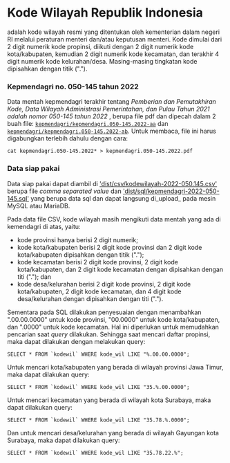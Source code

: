 # Kode Wilayah Republik Indonesia

adalah kode wilayah resmi yang ditentukan oleh kementerian dalam negeri RI melalui peraturan menteri dan/atau keputusan menteri. Kode dimulai dari 2 digit numerik kode propinsi, diikuti dengan 2 digit numerik kode kota/kabupaten, kemudian 2 digit numerik kode kecamatan, dan terakhir 4 digit numerik kode kelurahan/desa. Masing-masing tingkatan kode dipisahkan dengan titik (".").

### Kepmendagri no. 050-145 tahun 2022

Data mentah kepmendagri terakhir tentang _Pemberian dan Pemutakhiran Kode, Data Wilayah Administrasi Pemerintahan, dan Pulau Tahun 2021 adalah nomor 050-145 tahun 2022_ , berupa file pdf dan dipecah dalam 2 buah file: [`kepmendagri/kepmendagri.050-145.2022-aa`](kepmendagri/kepmendagri.050-145.2022-aa) dan [`kepmendagri/kepmendagri.050-145.2022-ab`](kepmendagri/kepmendagri.050-145.2022-ab). Untuk membaca, file ini harus digabungkan terlebih dahulu dengan cara:

    cat kepmendagri.050-145.2022* > kepmendagri.050-145.2022.pdf

### Data siap pakai

Data siap pakai dapat diambil di ['dist/csv/kodewilayah-2022-050.145.csv'](dist/csv/kodewilayah-2022-050.145.csv) berupa file _comma separated value_ dan ['dist/sql/kepmendagri-2022-050-145.sql'](dist/sql/kepmendagri-2022-050-145.sql) yang berupa data sql dan dapat langsung di_upload_ pada mesin MySQL atau MariaDB.

Pada data file CSV, kode wilayah masih mengikuti data mentah yang ada di kemendagri di atas, yaitu:
- kode provinsi hanya berisi 2 digit numerik; 
- kode kota/kabupaten berisi 2 digit kode provinsi dan 2 digit kode kota/kabupaten dipisahkan dengan titik ("."); 
- kode kecamatan berisi 2 digit kode provinsi, 2 digit kode kota/kabupaten, dan 2 digit kode kecamatan dengan dipisahkan dengan titi ("."); dan
- kode desa/kelurahan berisi 2 digit kode provinsi, 2 digit kode kota/kabupaten, 2 digit kode kecamatan, dan 4 digit kode desa/kelurahan dengan dipisahkan dengan titi (".").

Sementara pada SQL dilakukan penyesuaian dengan menambahkan ".00.00.0000" untuk kode provinsi, "00.0000" untuk kode kota/kabupaten, dan ".0000" untuk kode kecamatan. Hal ini diperlukan untuk memudahkan pencarian saat _query_ dilakukan. 
Sehingga saat mencari daftar propinsi, maka dapat dilakukan dengan melakukan query:

    SELECT * FROM `kodewil` WHERE kode_wil LIKE "%.00.00.0000";

Untuk mencari kota/kabupaten yang berada di wilayah provinsi Jawa Timur, maka dapat dilakukan query:

    SELECT * FROM `kodewil` WHERE kode_wil LIKE "35.%.00.0000";

Untuk mencari kecamatan yang berada di wilayah kota Surabaya, maka dapat dilakukan query:

    SELECT * FROM `kodewil` WHERE kode_wil LIKE "35.78.%.0000";

Dan untuk mencari desa/kelurahan yang berada di wilayah Gayungan kota Surabaya, maka dapat dilakukan query:

    SELECT * FROM `kodewil` WHERE kode_wil LIKE "35.78.22.%";
